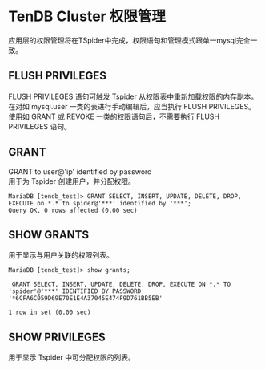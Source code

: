 # TenDB Cluster 权限管理

应用层的权限管理将在TSpider中完成，权限语句和管理模式跟单一mysql完全一致。


## FLUSH PRIVILEGES

FLUSH PRIVILEGES 语句可触发 Tspider 从权限表中重新加载权限的内存副本。在对如 mysql.user 一类的表进行手动编辑后，应当执行 FLUSH PRIVILEGES。使用如 GRANT 或 REVOKE 一类的权限语句后，不需要执行 FLUSH PRIVILEGES 语句。



## GRANT

GRANT <privileges> to user@'ip' identified by password  
用于为 Tspider 创建用户，并分配权限。

```
MariaDB [tendb_test]> GRANT SELECT, INSERT, UPDATE, DELETE, DROP, EXECUTE on *.* to spider@'***' identified by '***';
Query OK, 0 rows affected (0.00 sec)
```


## SHOW GRANTS 

用于显示与用户关联的权限列表。

```
MariaDB [tendb_test]> show grants;

 GRANT SELECT, INSERT, UPDATE, DELETE, DROP, EXECUTE ON *.* TO 'spider'@'***' IDENTIFIED BY PASSWORD '*6CFA6C059D69E70E1E4A37045E474F9D761BB5EB' 

1 row in set (0.00 sec)
```



## SHOW PRIVILEGES 
用于显示 Tspider 中可分配权限的列表。
